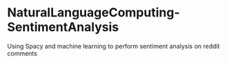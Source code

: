 # NaturalLanguageComputing-SentimentAnalysis
Using Spacy and machine learning to perform sentiment analysis on reddit comments
